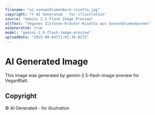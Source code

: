 ```yaml
---
filename: "ai-sonnenblumenkern-risotto.jpg"
copyright: "© AI Generated - for illustration"
source: "Gemini 2.5 Flash Image Preview"
altText: "Veganes Zitronen-Kräuter-Risotto aus Sonnenblumenkernen"
aiGenerated: true
model: "gemini-2.5-flash-image-preview"
uploadDate: "2025-09-04T13:01:34.827Z"
---
```


# AI Generated Image

This image was generated by gemini-2.5-flash-image-preview for VeganBlatt.

## Copyright
© AI Generated - for illustration
